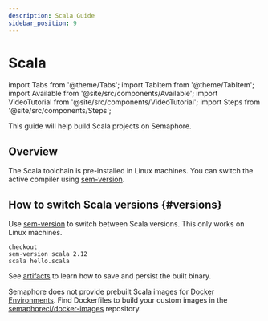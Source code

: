 ```yaml
---
description: Scala Guide
sidebar_position: 9
---
```


# Scala

import Tabs from '@theme/Tabs';
import TabItem from '@theme/TabItem';
import Available from '@site/src/components/Available';
import VideoTutorial from '@site/src/components/VideoTutorial';
import Steps from '@site/src/components/Steps';

This guide will help build Scala projects on Semaphore.

## Overview

The Scala toolchain is pre-installed in Linux machines. You can switch the active compiler using [sem-version](../../reference/toolbox#sem-version).

## How to switch Scala versions {#versions}

Use [sem-version](../../reference/toolbox#sem-version) to switch between Scala versions. This only works on Linux machines.

```shell
checkout
sem-version scala 2.12
scala hello.scala
```

See [artifacts](../artifacts) to learn how to save and persist the built binary.

Semaphore does not provide prebuilt Scala images for [Docker Environments](../../using-semaphore/pipelines#docker-environments).  Find Dockerfiles to build your custom images in the [semaphoreci/docker-images](https://github.com/semaphoreci/docker-images) repository.

